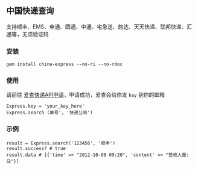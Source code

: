 ## 中国快递查询

支持顺丰、EMS、申通、圆通、中通、宅急送、韵达、天天快递、联邦快递、汇通等，无须验证码

### 安装

    gem install china-express --no-ri --no-rdoc

### 使用

请前往 [爱查快递API申请](http://www.ickd.cn/api/reg.html)，申请成功，爱查会给你发 `key` 到你的邮箱

    Express.key = 'your_key_here'
    Express.search (单号', '快递公司')

### 示例

    result = Express.search('123456', '顺丰')
    result.success? # true
    result.data # [{'time' => "2012-10-08 09:20", 'content' => "签收人是:马"}]
